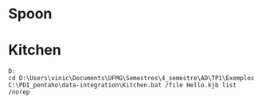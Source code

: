 
# Spoon

# Kitchen
 
``` 
D:
cd D:\Users\vinic\Documents\UFMG\Semestres\4_semestre\AD\TP1\Exemplos  
C:\PDI_pentaho\data-integration\Kitchen.bat /file Hello.kjb list /norep  
```  
